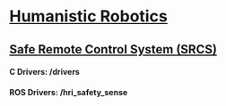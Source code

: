 
<h1><a href="http://humanisticrobotics.com" target="_blank">Humanistic Robotics</a></h1>

<h2><a href="http://humanisticrobotics.com/products/safe-remote-control" target="_blank">Safe Remote Control System (SRCS)</a></h2>



#### C Drivers: /drivers
#### ROS Drivers: /hri_safety_sense
